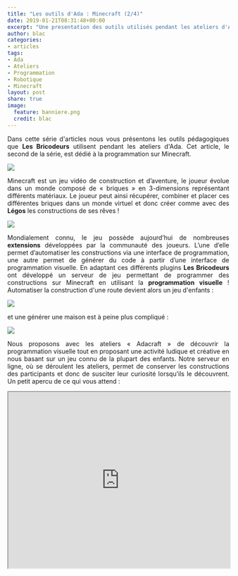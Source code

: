 ```yaml
---
title: "Les outils d'Ada : Minecraft (2/4)"
date: 2019-01-21T08:31:48+00:00
excerpt: "Une presentation des outils utilisés pendant les ateliers d'Ada !"
author: blac
categories:
- articles
tags:
- Ada
- Ateliers
- Programmation
- Robotique
- Minecraft
layout: post
share: true
image:
  feature: banniere.png
  credit: blac
---
```


<style type="text/css">

p{
  text-align: justify;
}

.c_img{
  display: block;
  margin-left: auto;
  margin-right: auto;
}

.r_img{
  float: right;
  margin-left: 1em;
}

.clearfix::after{
  content: "";
  clear: both;
  display: table;

iframe{
  width: 100%;
}

}

</style>

Dans cette série d'articles nous vous présentons les outils pédagogiques que **Les Bricodeurs** utilisent pendant les ateliers d'Ada. Cet article, le second de la série, est dédié à la programmation sur Minecraft.

<img class="c_img" src="{{ site.url }}/images/outils_ada/outils.png">

Minecraft est un jeu vidéo de construction et d’aventure, le joueur évolue dans un monde composé de « briques » en 3-dimensions représentant différents matériaux. Le joueur peut ainsi récupérer, combiner et placer ces différentes briques dans un monde virtuel et donc créer comme avec des **Légos** les constructions de ses rêves !

<img class="c_img" src="{{ site.url }}/images/outils_ada/mft_pres.png">

Mondialement connu, le jeu possède aujourd’hui de nombreuses **extensions** développées par la communauté des joueurs. L’une d’elle permet d’automatiser les constructions via une interface de programmation, une autre permet de générer du code à partir d’une interface de programmation visuelle. En adaptant ces différents plugins **Les Bricodeurs** ont développé un serveur de jeu permettant de programmer des constructions sur Minecraft en utilisant la **programmation visuelle** ! Automatiser la construction d'une route devient alors un jeu d'enfants :

<img class="c_img" src="{{ site.url }}/images/outils_ada/mft_route.gif">

et une générer une maison est à peine plus compliqué :

<img class="c_img" src="{{ site.url }}/images/outils_ada/mft_maison.gif">

Nous proposons avec les ateliers « Adacraft » de découvrir la programmation visuelle tout en proposant une activité ludique et créative en nous basant sur un jeu connu de la plupart des enfants. Notre serveur en ligne, où se déroulent les ateliers, permet de conserver les constructions des participants et donc de susciter leur curiosité lorsqu’ils le découvrent. Un petit apercu de ce qui vous attend :

<p></p>

<iframe src="http://188.165.206.136:8123/?worldname=construction&mapname=surface&zoom=3&x=1388&y=64&z=846" width="100%" height="400px"></iframe> 

